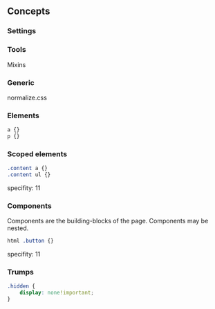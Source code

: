 ## Concepts

### Settings

### Tools
Mixins

### Generic
normalize.css

### Elements
```css
a {}
p {}
```

### Scoped elements

```css
.content a {}
.content ul {}
```
specifity: 11

### Components
Components are the building-blocks of the page. Components may be nested.
```css
html .button {}
```
specifity: 11

### Trumps
```css
.hidden {
	display: none!important;
}
```
